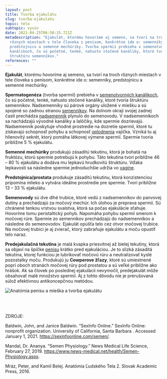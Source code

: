 ```yaml
---
layout: post
title: Tvorba ejakulátu
slug: tvorba-ejakulatu
topic: telo
subtopic: vyvin
date: 2021-04-25T06:50:15.721Z
metadescription: "Ejakulát, ktorému hovoríme aj semeno, sa tvorí na troch
  rôznych miestach v tele človeka s penisom, konkrétne ide o: semenníky,
  predstojnicu a semenné mechúriky. Tvorba spermií prebieha v semenotvorných
  kanálikoch, čo sú početné, tenké, nahusto stočené kanáliky, ktoré tvoria
  štruktúru semenníkov."
references: ""
---
```

**Ejakulát**, ktorému hovoríme aj semeno, sa tvorí na troch rôznych miestach v tele človeka s penisom, konkrétne ide o: semenníky, predstojnicu a semenné mechúriky. 

**Spermatogenéza** (tvorba spermií) prebieha v [semenotvorných kanálikoch](/vnutorne-pohlavne-ustrojenstvo-cloveka-s-penisom/), čo sú početné, tenké, nahusto stočené kanáliky, ktoré tvoria štruktúru semenníkov. Nadsemenníky sú párové orgány uložené v miešku a sú spojené so zadnou stranou [semenníkov](/vnutorne-pohlavne-ustrojenstvo-cloveka-s-penisom/). Na dolnom okraji svojej zadnej časti prechádza [nadsemenník](/vnutorne-pohlavne-ustrojenstvo-cloveka-s-penisom/) plynulo do semenovodu. V nadsemenníkoch sa nachádzajú vývodné kanáliky a lalôčiky, kde spermie dozrievajú. Nadsemenník poskytuje vhodné prostredie na dozretie spermií, ktoré tu získavajú schopnosť pohybu a schopnosť [oplodnenia](/zaciatok-tehotenstva/) vajíčka. Vzniká tu aj hlienovitý sekrét, ktorý pomáha látkovej výmene spermií. Spermie tvoria približne 5 % ejakulátu.

**Semenné mechúriky** produkujú zásaditú tekutinu, ktorá je bohatá na fruktózu, ktorú spermie potrebujú k pohybu. Táto tekutina tvorí približne 46 – 80 % ejakulátu a dodáva mu lepkavú hrudkovitú štruktúru. Vďaka lepkavosti sa následne spermie jednoduchšie udržia vo [vagíne](/vnutorne-pohlavne-ustrojenstvo-cloveka-s-vulvou/). 

**Predstojnica/prostata** produkuje zásaditú tekutinu, ktorá konzistenciou pripomína mlieko a vytvára ideálne prostredie pre spermie. Tvorí približne 13 – 33 % ejakulátu. 

**Semenovody** sú dve dlhé trubice, ktoré vedú z nadsemenníkov do panvovej dutiny a prechádzajú za močový mechúr. Ich úlohou je preprava spermií. Sú chránené tenkou vrstvou svalstva, ktorá sa počas ejakulácie sťahuje. Hovoríme tomu peristaltický pohyb. Napomáha pohybu spermií smerom k močovej rúre. Spermie zo semenníkov prechádzajú do nadsemenníkov a následne do semenovodov. Ejakulát opúšťa telo cez otvor močovej trubice. Na močovej trubici je aj zvierač, ktorý zabraňuje ejakulátu a moču opustiť telo naraz.

**Predejakulačná tekutina** je malá kvapka priesvitnej až bielej tekutiny, ktorá sa objaví na špičke [penisu](/vonkajsie-pohlavne-ustrojenstvo-cloveka-s-penisom/) krátko pred ejakuláciou. Je to slizká zásaditá tekutina, ktorej funkciou je lubrikovať močovú rúru a neutralizovať kyslé pozostatky moču. Produkujú ju **Cowperove žľazy**, ktoré sú umiestnené popri oboch stranách močovej rúry pod prostatou a sú veľké približne ako hrášok. Ak sa človek po poslednej ejakulácii nevymočil, predejakulát môže obsahovať malé množstvo spermií. Aj z tohto dôvodu nie je prerušovaná súlož efektívnou antikoncepčnou metódou.

<div class="flex flex-wrap justify-around">

<img src="/images/uploads/tvorba-ejakulatu.JPG" alt="Anatómia penisu a mieška a tvorba ejakulátu">

</div>

<br>

<br>

<br>

<p class="important-text">ZDROJE:</p>

Baldwin, John, and Janice Baldwin. “SexInfo Online.” SexInfo Online: nonprofit organization. University of California, Santa Barbara . Accessed January 1, 2021. <https://sexinfoonline.com/semen/>.

Mandal, Dr. Ananya. “Semen Physiology.” News Medical Life Science, February 27, 2019. <https://www.news-medical.net/health/Semen-Physiology.aspx>. 

Mráz, Peter, and Kamil Belej. Anatómia Ľudského Tela 2. Slovak Academic Press, 2016.